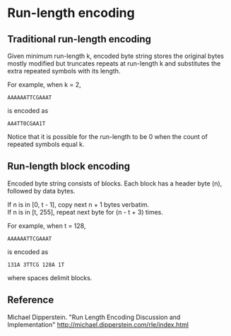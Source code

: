 # Run-length encoding

## Traditional run-length encoding

Given minimum run-length k, encoded byte string stores the original bytes
mostly modified but truncates repeats at run-length k and substitutes
the extra repeated symbols with its length.

For example, when k = 2,

    AAAAAATTCGAAAT

is encoded as

    AA4TT0CGAA1T

Notice that it is possible for the run-length to be 0 when the count
of repeated symbols equal k.


## Run-length block encoding

Encoded byte string consists of blocks. Each block has a header byte (n), followed
by data bytes.

If n is in [0, t - 1], copy next n + 1 bytes verbatim.  
If n is in [t, 255], repeat next byte for (n - t + 3) times.

For example, when t = 128,

    AAAAAATTCGAAAT

is encoded as

    131A 3TTCG 128A 1T  

where spaces delimit blocks.


## Reference

Michael Dipperstein. "Run Length Encoding Discussion and Implementation" http://michael.dipperstein.com/rle/index.html

